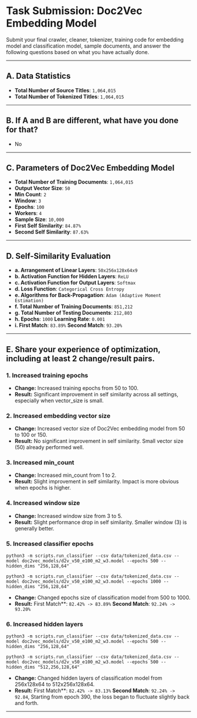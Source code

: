# Task Submission: Doc2Vec Embedding Model

Submit your final crawler, cleaner, tokenizer, training code for embedding model and classification model, sample documents, and answer the following questions based on what you have actually done.

---

## A. Data Statistics

- **Total Number of Source Titles**: `1,064,015`
- **Total Number of Tokenized Titles**: `1,064,015`

---

## B. If A and B are different, what have you done for that?

- No

---

## C. Parameters of Doc2Vec Embedding Model

- **Total Number of Training Documents**: `1,064,015`
- **Output Vector Size**: `50`
- **Min Count**: `2`
- **Window**: `3`
- **Epochs**: `100`
- **Workers**: `4`
- **Sample Size**: `10,000`
- **First Self Similarity**: `84.87%`
- **Second Self Similarity**: `87.63%`

---

## D. Self-Similarity Evaluation

- **a. Arrangement of Linear Layers**:  `50x256x128x64x9`
- **b. Activation Function for Hidden Layers**:  `ReLU`
- **c. Activation Function for Output Layers**:  `Softmax`
- **d. Loss Function**:  `Categorical Cross Entropy`
- **e. Algorithms for Back-Propagation**:  `Adam (Adaptive Moment Estimation)`
- **f. Total Number of Training Documents**:  `851,212`
- **g. Total Number of Testing Documents**:  `212,803`
- **h. Epochs**:  `1000`  **Learning Rate**:  `0.001`
- **i. First Match**:  `83.89%`  **Second Match**:  `93.20%`

---

## E. Share your experience of optimization, including at least 2 change/result pairs.

### 1. Increased training epochs

- **Change:** Increased training epochs from 50 to 100.
- **Result:** Significant improvement in self similarity across all settings, especially when vector_size is small.

### 2. Increased embedding vector size

- **Change:** Increased vector size of Doc2Vec embedding model from 50 to 100 or 150.
- **Result:** No significant improvement in self similarity. Small vector size (50) already performed well.

### 3. Increased min_count

- **Change:** Increased min_count from 1 to 2.
- **Result:** Slight improvement in self similarity. Impact is more obvious when epochs is higher.

### 4. Increased window size

- **Change:** Increased window size from 3 to 5.
- **Result:** Slight performance drop in self similarity. Smaller window (3) is generally better.

### 5. Increased classifier epochs

`python3 -m scripts.run_classifier --csv data/tokenized_data.csv --model doc2vec_models/d2v_v50_e100_m2_w3.model --epochs 500 --hidden_dims "256,128,64"`

`python3 -m scripts.run_classifier --csv data/tokenized_data.csv --model doc2vec_models/d2v_v50_e100_m2_w3.model --epochs 1000 --hidden_dims "256,128,64"`

- **Change:** Changed epochs size of classification model from 500 to 1000.
- **Result:** First Match**:  `82.42% -> 83.89%`  **Second Match**:  `92.24% -> 93.20%`

### 6. Increased hidden layers

`python3 -m scripts.run_classifier --csv data/tokenized_data.csv --model doc2vec_models/d2v_v50_e100_m2_w3.model --epochs 500 --hidden_dims "256,128,64"`

`python3 -m scripts.run_classifier --csv data/tokenized_data.csv --model doc2vec_models/d2v_v50_e100_m2_w3.model --epochs 500 --hidden_dims "512,256,128,64"`

- **Change:** Changed hidden layers of classification model from 256x128x64 to 512x256x128x64.
- **Result:** First Match**:  `82.42% -> 83.13%`  **Second Match**:  `92.24% -> 92.84`, Starting from epoch 390, the loss began to fluctuate slightly back and forth.

---
